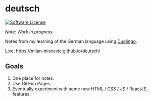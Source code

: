 # deutsch

[![Software License](https://img.shields.io/badge/license-MIT-green.svg)](LICENSE)

_Note: Work in progress._

Notes from my learning of the German language using [Duolingo](https://github.com/duolingo).

Live: https://milan-miscevic.github.io/deutsch/

## Goals

1. One place for notes.
1. Use GitHub Pages.
1. Eventually experiment with some new HTML / CSS / JS / ReactJS features.
